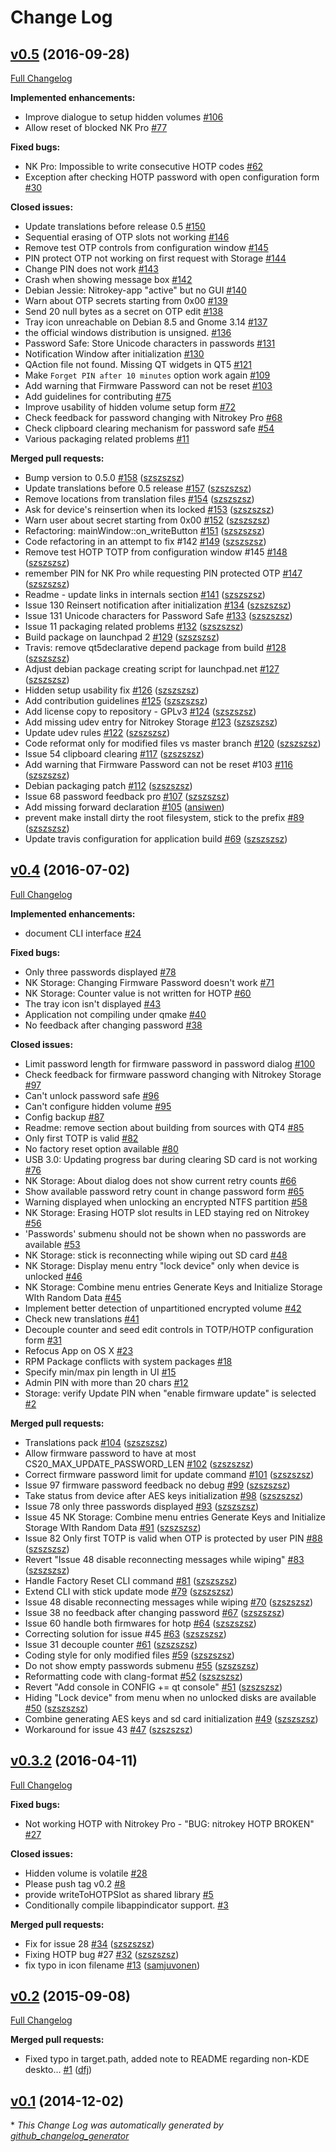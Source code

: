 # Change Log

## [v0.5](https://github.com/Nitrokey/nitrokey-app/tree/v0.5) (2016-09-28)
[Full Changelog](https://github.com/Nitrokey/nitrokey-app/compare/v0.4...v0.5)

**Implemented enhancements:**

- Improve dialogue to setup hidden volumes [\#106](https://github.com/Nitrokey/nitrokey-app/issues/106)
- Allow reset of blocked NK Pro [\#77](https://github.com/Nitrokey/nitrokey-app/issues/77)

**Fixed bugs:**

- NK Pro: Impossible to write consecutive HOTP codes [\#62](https://github.com/Nitrokey/nitrokey-app/issues/62)
- Exception after checking HOTP password with open configuration form [\#30](https://github.com/Nitrokey/nitrokey-app/issues/30)

**Closed issues:**

- Update translations before release 0.5 [\#150](https://github.com/Nitrokey/nitrokey-app/issues/150)
- Sequential erasing of OTP slots not working  [\#146](https://github.com/Nitrokey/nitrokey-app/issues/146)
- Remove test OTP controls from configuration window [\#145](https://github.com/Nitrokey/nitrokey-app/issues/145)
- PIN protect OTP not working on first request with Storage [\#144](https://github.com/Nitrokey/nitrokey-app/issues/144)
- Change  PIN does not work [\#143](https://github.com/Nitrokey/nitrokey-app/issues/143)
- Crash when showing message box [\#142](https://github.com/Nitrokey/nitrokey-app/issues/142)
- Debian Jessie:  Nitrokey-app "active" but no GUI [\#140](https://github.com/Nitrokey/nitrokey-app/issues/140)
- Warn about OTP secrets starting from 0x00 [\#139](https://github.com/Nitrokey/nitrokey-app/issues/139)
- Send 20 null bytes as a secret on OTP edit [\#138](https://github.com/Nitrokey/nitrokey-app/issues/138)
- Tray icon unreachable on Debian 8.5 and Gnome 3.14 [\#137](https://github.com/Nitrokey/nitrokey-app/issues/137)
- the official windows distribution is unsigned. [\#136](https://github.com/Nitrokey/nitrokey-app/issues/136)
- Password Safe: Store Unicode characters in passwords [\#131](https://github.com/Nitrokey/nitrokey-app/issues/131)
- Notification Window after initialization [\#130](https://github.com/Nitrokey/nitrokey-app/issues/130)
- QAction file not found. Missing QT widgets in QT5 [\#121](https://github.com/Nitrokey/nitrokey-app/issues/121)
- Make `Forget PIN after 10 minutes` option work again [\#109](https://github.com/Nitrokey/nitrokey-app/issues/109)
- Add warning that Firmware Password can not be reset [\#103](https://github.com/Nitrokey/nitrokey-app/issues/103)
- Add guidelines for contributing [\#75](https://github.com/Nitrokey/nitrokey-app/issues/75)
- Improve usability of hidden volume setup form [\#72](https://github.com/Nitrokey/nitrokey-app/issues/72)
- Check feedback for password changing with Nitrokey Pro [\#68](https://github.com/Nitrokey/nitrokey-app/issues/68)
- Check clipboard clearing mechanism for password safe [\#54](https://github.com/Nitrokey/nitrokey-app/issues/54)
- Various packaging related problems [\#11](https://github.com/Nitrokey/nitrokey-app/issues/11)

**Merged pull requests:**

- Bump version to 0.5.0 [\#158](https://github.com/Nitrokey/nitrokey-app/pull/158) ([szszszsz](https://github.com/szszszsz))
- Update translations before 0.5 release [\#157](https://github.com/Nitrokey/nitrokey-app/pull/157) ([szszszsz](https://github.com/szszszsz))
- Remove locations from translation files [\#154](https://github.com/Nitrokey/nitrokey-app/pull/154) ([szszszsz](https://github.com/szszszsz))
- Ask for device's reinsertion when its locked [\#153](https://github.com/Nitrokey/nitrokey-app/pull/153) ([szszszsz](https://github.com/szszszsz))
- Warn user about secret starting from 0x00 [\#152](https://github.com/Nitrokey/nitrokey-app/pull/152) ([szszszsz](https://github.com/szszszsz))
- Refactoring: mainWindow::on\_writeButton [\#151](https://github.com/Nitrokey/nitrokey-app/pull/151) ([szszszsz](https://github.com/szszszsz))
- Code refactoring in an attempt to fix \#142 [\#149](https://github.com/Nitrokey/nitrokey-app/pull/149) ([szszszsz](https://github.com/szszszsz))
- Remove test HOTP TOTP from configuration window \#145 [\#148](https://github.com/Nitrokey/nitrokey-app/pull/148) ([szszszsz](https://github.com/szszszsz))
- remember PIN for NK Pro while requesting PIN protected OTP [\#147](https://github.com/Nitrokey/nitrokey-app/pull/147) ([szszszsz](https://github.com/szszszsz))
- Readme - update links in internals section [\#141](https://github.com/Nitrokey/nitrokey-app/pull/141) ([szszszsz](https://github.com/szszszsz))
- Issue 130 Reinsert notification after initialization [\#134](https://github.com/Nitrokey/nitrokey-app/pull/134) ([szszszsz](https://github.com/szszszsz))
- Issue 131 Unicode characters for Password Safe [\#133](https://github.com/Nitrokey/nitrokey-app/pull/133) ([szszszsz](https://github.com/szszszsz))
- Issue 11 packaging related problems [\#132](https://github.com/Nitrokey/nitrokey-app/pull/132) ([szszszsz](https://github.com/szszszsz))
- Build package on launchpad 2 [\#129](https://github.com/Nitrokey/nitrokey-app/pull/129) ([szszszsz](https://github.com/szszszsz))
- Travis: remove qt5declarative depend package from build [\#128](https://github.com/Nitrokey/nitrokey-app/pull/128) ([szszszsz](https://github.com/szszszsz))
- Adjust debian package creating script for launchpad.net [\#127](https://github.com/Nitrokey/nitrokey-app/pull/127) ([szszszsz](https://github.com/szszszsz))
- Hidden setup usability fix [\#126](https://github.com/Nitrokey/nitrokey-app/pull/126) ([szszszsz](https://github.com/szszszsz))
- Add contribution guidelines [\#125](https://github.com/Nitrokey/nitrokey-app/pull/125) ([szszszsz](https://github.com/szszszsz))
- Add license copy to repository - GPLv3 [\#124](https://github.com/Nitrokey/nitrokey-app/pull/124) ([szszszsz](https://github.com/szszszsz))
- Add missing udev entry for Nitrokey Storage [\#123](https://github.com/Nitrokey/nitrokey-app/pull/123) ([szszszsz](https://github.com/szszszsz))
- Update udev rules [\#122](https://github.com/Nitrokey/nitrokey-app/pull/122) ([szszszsz](https://github.com/szszszsz))
- Code reformat only for modified files vs master branch [\#120](https://github.com/Nitrokey/nitrokey-app/pull/120) ([szszszsz](https://github.com/szszszsz))
- Issue 54 clipboard clearing [\#117](https://github.com/Nitrokey/nitrokey-app/pull/117) ([szszszsz](https://github.com/szszszsz))
- Add warning that Firmware Password can not be reset \#103 [\#116](https://github.com/Nitrokey/nitrokey-app/pull/116) ([szszszsz](https://github.com/szszszsz))
- Debian packaging patch [\#112](https://github.com/Nitrokey/nitrokey-app/pull/112) ([szszszsz](https://github.com/szszszsz))
- Issue 68 password feedback pro [\#107](https://github.com/Nitrokey/nitrokey-app/pull/107) ([szszszsz](https://github.com/szszszsz))
- Add missing forward declaration [\#105](https://github.com/Nitrokey/nitrokey-app/pull/105) ([ansiwen](https://github.com/ansiwen))
- prevent make install dirty the root filesystem, stick to the prefix [\#89](https://github.com/Nitrokey/nitrokey-app/pull/89) ([szszszsz](https://github.com/szszszsz))
- Update travis configuration for application build [\#69](https://github.com/Nitrokey/nitrokey-app/pull/69) ([szszszsz](https://github.com/szszszsz))

## [v0.4](https://github.com/Nitrokey/nitrokey-app/tree/v0.4) (2016-07-02)
[Full Changelog](https://github.com/Nitrokey/nitrokey-app/compare/v0.3.2...v0.4)

**Implemented enhancements:**

- document CLI interface [\#24](https://github.com/Nitrokey/nitrokey-app/issues/24)

**Fixed bugs:**

- Only three passwords displayed [\#78](https://github.com/Nitrokey/nitrokey-app/issues/78)
- NK Storage: Changing Firmware Password doesn't work [\#71](https://github.com/Nitrokey/nitrokey-app/issues/71)
- NK Storage: Counter value is not written for HOTP [\#60](https://github.com/Nitrokey/nitrokey-app/issues/60)
- The tray icon isn't displayed [\#43](https://github.com/Nitrokey/nitrokey-app/issues/43)
- Application not compiling under qmake [\#40](https://github.com/Nitrokey/nitrokey-app/issues/40)
- No feedback after changing password [\#38](https://github.com/Nitrokey/nitrokey-app/issues/38)

**Closed issues:**

- Limit password length for firmware password in password dialog [\#100](https://github.com/Nitrokey/nitrokey-app/issues/100)
- Check feedback for firmware password changing with Nitrokey Storage [\#97](https://github.com/Nitrokey/nitrokey-app/issues/97)
- Can't unlock password safe [\#96](https://github.com/Nitrokey/nitrokey-app/issues/96)
- Can't configure hidden volume [\#95](https://github.com/Nitrokey/nitrokey-app/issues/95)
- Config backup [\#87](https://github.com/Nitrokey/nitrokey-app/issues/87)
- Readme: remove section about building from sources with QT4 [\#85](https://github.com/Nitrokey/nitrokey-app/issues/85)
- Only first TOTP is valid [\#82](https://github.com/Nitrokey/nitrokey-app/issues/82)
- No factory reset option available  [\#80](https://github.com/Nitrokey/nitrokey-app/issues/80)
- USB 3.0: Updating progress bar during clearing SD card is not working [\#76](https://github.com/Nitrokey/nitrokey-app/issues/76)
- NK Storage: About dialog does not show current retry counts [\#66](https://github.com/Nitrokey/nitrokey-app/issues/66)
- Show available password retry count in change password form [\#65](https://github.com/Nitrokey/nitrokey-app/issues/65)
- Warning displayed when unlocking an encrypted NTFS partition [\#58](https://github.com/Nitrokey/nitrokey-app/issues/58)
- NK Storage: Erasing HOTP slot results in LED staying red on Nitrokey [\#56](https://github.com/Nitrokey/nitrokey-app/issues/56)
- 'Passwords' submenu should not be shown when no passwords are available [\#53](https://github.com/Nitrokey/nitrokey-app/issues/53)
- NK Storage: stick is reconnecting while wiping out SD card [\#48](https://github.com/Nitrokey/nitrokey-app/issues/48)
- NK Storage: Display menu entry "lock device" only when device is unlocked [\#46](https://github.com/Nitrokey/nitrokey-app/issues/46)
- NK Storage: Combine menu entries Generate Keys and Initialize Storage WIth Random Data [\#45](https://github.com/Nitrokey/nitrokey-app/issues/45)
- Implement better detection of unpartitioned encrypted volume [\#42](https://github.com/Nitrokey/nitrokey-app/issues/42)
- Check new translations  [\#41](https://github.com/Nitrokey/nitrokey-app/issues/41)
- Decouple counter and seed edit controls in TOTP/HOTP configuration form [\#31](https://github.com/Nitrokey/nitrokey-app/issues/31)
- Refocus App on OS X [\#23](https://github.com/Nitrokey/nitrokey-app/issues/23)
- RPM Package conflicts with system packages [\#18](https://github.com/Nitrokey/nitrokey-app/issues/18)
- Specify min/max pin length in UI [\#15](https://github.com/Nitrokey/nitrokey-app/issues/15)
- Admin PIN with more than 20 chars [\#12](https://github.com/Nitrokey/nitrokey-app/issues/12)
- Storage: verify Update PIN when "enable firmware update" is selected [\#2](https://github.com/Nitrokey/nitrokey-app/issues/2)

**Merged pull requests:**

- Translations pack [\#104](https://github.com/Nitrokey/nitrokey-app/pull/104) ([szszszsz](https://github.com/szszszsz))
- Allow firmware password to have at most CS20\_MAX\_UPDATE\_PASSWORD\_LEN [\#102](https://github.com/Nitrokey/nitrokey-app/pull/102) ([szszszsz](https://github.com/szszszsz))
- Correct firmware password limit for update command [\#101](https://github.com/Nitrokey/nitrokey-app/pull/101) ([szszszsz](https://github.com/szszszsz))
- Issue 97 firmware password feedback no debug [\#99](https://github.com/Nitrokey/nitrokey-app/pull/99) ([szszszsz](https://github.com/szszszsz))
- Take status from device after AES keys initialization [\#98](https://github.com/Nitrokey/nitrokey-app/pull/98) ([szszszsz](https://github.com/szszszsz))
- Issue 78 only three passwords displayed [\#93](https://github.com/Nitrokey/nitrokey-app/pull/93) ([szszszsz](https://github.com/szszszsz))
- Issue 45 NK Storage: Combine menu entries Generate Keys and Initialize Storage WIth Random Data  [\#91](https://github.com/Nitrokey/nitrokey-app/pull/91) ([szszszsz](https://github.com/szszszsz))
- Issue 82 Only first TOTP is valid when OTP is protected by user PIN [\#88](https://github.com/Nitrokey/nitrokey-app/pull/88) ([szszszsz](https://github.com/szszszsz))
- Revert "Issue 48 disable reconnecting messages while wiping" [\#83](https://github.com/Nitrokey/nitrokey-app/pull/83) ([szszszsz](https://github.com/szszszsz))
- Handle Factory Reset CLI command [\#81](https://github.com/Nitrokey/nitrokey-app/pull/81) ([szszszsz](https://github.com/szszszsz))
- Extend CLI with stick update mode [\#79](https://github.com/Nitrokey/nitrokey-app/pull/79) ([szszszsz](https://github.com/szszszsz))
- Issue 48 disable reconnecting messages while wiping [\#70](https://github.com/Nitrokey/nitrokey-app/pull/70) ([szszszsz](https://github.com/szszszsz))
- Issue 38 no feedback after changing password [\#67](https://github.com/Nitrokey/nitrokey-app/pull/67) ([szszszsz](https://github.com/szszszsz))
- Issue 60 handle both firmwares for hotp [\#64](https://github.com/Nitrokey/nitrokey-app/pull/64) ([szszszsz](https://github.com/szszszsz))
- Correcting solution for issue \#45 [\#63](https://github.com/Nitrokey/nitrokey-app/pull/63) ([szszszsz](https://github.com/szszszsz))
- Issue 31 decouple counter [\#61](https://github.com/Nitrokey/nitrokey-app/pull/61) ([szszszsz](https://github.com/szszszsz))
- Coding style for only modified files [\#59](https://github.com/Nitrokey/nitrokey-app/pull/59) ([szszszsz](https://github.com/szszszsz))
- Do not show empty passwords submenu [\#55](https://github.com/Nitrokey/nitrokey-app/pull/55) ([szszszsz](https://github.com/szszszsz))
- Reformatting code with clang-format [\#52](https://github.com/Nitrokey/nitrokey-app/pull/52) ([szszszsz](https://github.com/szszszsz))
- Revert "Add console in CONFIG   += qt console" [\#51](https://github.com/Nitrokey/nitrokey-app/pull/51) ([szszszsz](https://github.com/szszszsz))
- Hiding "Lock device" from menu when no unlocked disks are available [\#50](https://github.com/Nitrokey/nitrokey-app/pull/50) ([szszszsz](https://github.com/szszszsz))
- Combine generating AES keys and sd card initialization  [\#49](https://github.com/Nitrokey/nitrokey-app/pull/49) ([szszszsz](https://github.com/szszszsz))
- Workaround for issue 43 [\#47](https://github.com/Nitrokey/nitrokey-app/pull/47) ([szszszsz](https://github.com/szszszsz))

## [v0.3.2](https://github.com/Nitrokey/nitrokey-app/tree/v0.3.2) (2016-04-11)
[Full Changelog](https://github.com/Nitrokey/nitrokey-app/compare/v0.2...v0.3.2)

**Fixed bugs:**

- Not working HOTP with Nitrokey Pro - "BUG: nitrokey HOTP BROKEN" [\#27](https://github.com/Nitrokey/nitrokey-app/issues/27)

**Closed issues:**

- Hidden volume is volatile [\#28](https://github.com/Nitrokey/nitrokey-app/issues/28)
- Please push tag v0.2 [\#8](https://github.com/Nitrokey/nitrokey-app/issues/8)
- provide writeToHOTPSlot as shared library [\#5](https://github.com/Nitrokey/nitrokey-app/issues/5)
- Conditionally compile libappindicator support. [\#3](https://github.com/Nitrokey/nitrokey-app/issues/3)

**Merged pull requests:**

- Fix for issue 28 [\#34](https://github.com/Nitrokey/nitrokey-app/pull/34) ([szszszsz](https://github.com/szszszsz))
- Fixing HOTP bug \#27 [\#32](https://github.com/Nitrokey/nitrokey-app/pull/32) ([szszszsz](https://github.com/szszszsz))
- fix typo in icon filename [\#13](https://github.com/Nitrokey/nitrokey-app/pull/13) ([samjuvonen](https://github.com/samjuvonen))

## [v0.2](https://github.com/Nitrokey/nitrokey-app/tree/v0.2) (2015-09-08)
[Full Changelog](https://github.com/Nitrokey/nitrokey-app/compare/v0.1...v0.2)

**Merged pull requests:**

- Fixed typo in target.path, added note to README regarding non-KDE deskto... [\#1](https://github.com/Nitrokey/nitrokey-app/pull/1) ([dfj](https://github.com/dfj))

## [v0.1](https://github.com/Nitrokey/nitrokey-app/tree/v0.1) (2014-12-02)


\* *This Change Log was automatically generated by [github_changelog_generator](https://github.com/skywinder/Github-Changelog-Generator)*